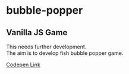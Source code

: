 # bubble-popper
## Vanilla JS Game
This needs further development.  
The aim is to develop fish bubble popper game.

[Codepen Link](https://codepen.io/ABee_Tech/pen/bGqarPd)
